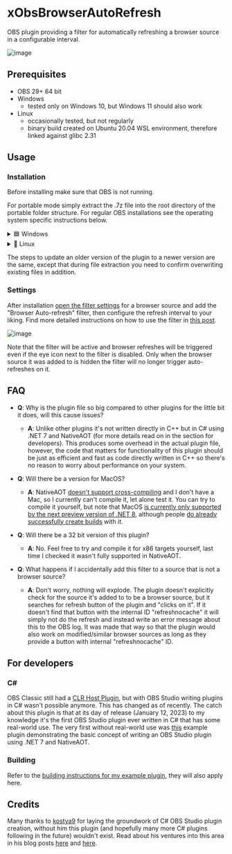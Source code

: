 # xObsBrowserAutoRefresh
OBS plugin providing a filter for automatically refreshing a browser source in a configurable interval.

![image](https://user-images.githubusercontent.com/528974/218346677-28e55647-9f63-4818-a547-7d751a755172.png)


## Prerequisites
- OBS 29+ 64 bit
- Windows
  - tested only on Windows 10, but Windows 11 should also work
- Linux
  - occasionally tested, but not regularly
  - binary build created on Ubuntu 20.04 WSL environment, therefore linked against glibc 2.31

## Usage

### Installation
Before installing make sure that OBS is not running.

For portable mode simply extract the .7z file into the root directory of the portable folder structure. For regular OBS installations see the operating system specific instructions below.

<details>
<summary>🟦 Windows</summary>

Extract the downloaded .7z file (= copy the contained obs-plugins and data folders) into the OBS Studio installation directory. The default location for this is

`C:\Program Files\obs-studio`

This needs admin permissions.

</details>

<details>
<summary>🐧 Linux</summary>

The folder structure in the downloaded .7z file is prepared so that you can extract the file (= copy the contained files) into your user home and on many systems this will just work already.

However, depending on the distribution and OBS installation method (manual, distro repo, snap, flatpak...) the location of this folder can vary, so if it doesn't work from the user home you might have to look around a bit.

Example locations for the plugin .so (and .so.dbg) file are:

- `~/.config/obs-studio/plugins/` (The structure the .7z is prepared for)
- `/usr/lib/obs-plugins/`
- `/usr/lib/x86_64-linux-gnu/obs-plugins/`
- `/usr/share/obs/obs-plugins/`
- `~/.local/share/flatpak/app/com.obsproject.Studio/x86_64/stable/active/files/lib/obs-plugins/`
- `/var/lib/flatpak/app/com.obsproject.Studio/x86_64/stable/active/files/lib/obs-plugins/`

Unfortunately the expected location of the locale, which can be found in the data folder, can vary also.

If you get missing locale errors from the plugin you can try to copy the "locale" folder found inside the data folder to:

- `/usr/share/obs/obs-plugins/<plugin name>/locale`
- `~/.local/share/flatpak/app/com.obsproject.Studio/x86_64/stable/active/files/share/obs/obs-plugins/<plugin name>/locale`
- `/var/lib/flatpak/app/com.obsproject.Studio/x86_64/stable/active/files/share/obs/obs-plugins/<plugin name>/locale`

If in doubt, please check where other "en-US.ini" files are located on your system.

</details>

The steps to update an older version of the plugin to a newer version are the same, except that during file extraction you need to confirm overwriting existing files in addition.

### Settings

After installation [open the filter settings](https://obsproject.com/kb/filters-guide) for a browser source and add the "Browser Auto-refresh" filter, then configure the refresh interval to your liking. Find more detailed instructions on how to use the filter in [this post](https://obsproject.com/forum/threads/xobsbrowserautorefresh-timed-automatic-browser-source-refreshing.164318/post-612881).

![image](https://user-images.githubusercontent.com/528974/218328552-299a2016-5b1d-40e2-8adc-31e9f398caba.png)

Note that the filter will be active and browser refreshes will be triggered even if the eye icon next to the filter is disabled. Only when the browser source it was added to is hidden the filter will no longer trigger auto-refreshes on it.


## FAQ
- **Q**: Why is the plugin file so big compared to other plugins for the little bit it does, will this cause issues?
  - **A**: Unlike other plugins it's not written directly in C++ but in C# using .NET 7 and NativeAOT (for more details read on in the section for developers). This produces some overhead in the actual plugin file, however, the code that matters for functionality of this plugin should be just as efficient and fast as code directly written in C++ so there's no reason to worry about performance on your system.

- **Q**: Will there be a version for MacOS?
  - **A**: NativeAOT [doesn't support cross-compiling](https://github.com/dotnet/runtime/blob/main/src/coreclr/nativeaot/docs/compiling.md#cross-architecture-compilation) and I don't have a Mac, so I currently can't compile it, let alone test it. You can try to compile it yourself, but note that MacOS [is currently only supported by the next preview version of .NET 8](https://learn.microsoft.com/en-us/dotnet/core/deploying/native-aot/#platformarchitecture-restrictions), although people [do already successfully create builds](https://github.com/dotnet/runtime/issues/79253) with it.

- **Q**: Will there be a 32 bit version of this plugin?
  - **A**: No. Feel free to try and compile it for x86 targets yourself, last time I checked it wasn't fully supported in NativeAOT.

- **Q**: What happens if I accidentally add this filter to a source that is not a browser source?
  - **A**: Don't worry, nothing will explode. The plugin doesn't explicitly check for the source it's added to to be a browser source, but it searches for refresh button of the plugin and "clicks on it". If it doesn't find that button with the internal ID "refreshnocache" it will simply not do the refresh and instead write an error message about this to the OBS log. It was made that way so that the plugin would also work on modified/similar browser sources as long as they provide a button with internal "refreshnocache" ID.

## For developers
### C#
OBS Classic still had a [CLR Host Plugin](https://obsproject.com/forum/resources/clr-host-plugin.21/), but with OBS Studio writing plugins in C# wasn't possible anymore. This has changed as of recently.
The catch about this plugin is that at its day of release (January 12, 2023) to my knowledge it's the first OBS Studio plugin ever written in C# that has some real-world use. The very first without real-world use was [this](https://github.com/kostya9/DotnetObsPluginWithNativeAOT) example plugin demonstrating the basic concept of writing an OBS Studio plugin using .NET 7 and NativeAOT.

### Building
Refer to the [building instructions for my example plugin](https://github.com/YorVeX/ObsCSharpExample#building), they will also apply here.

## Credits
Many thanks to [kostya9](https://github.com/kostya9) for laying the groundwork of C# OBS Studio plugin creation, without him this plugin (and hopefully many more C# plugins following in the future) wouldn't exist. Read about his ventures into this area in his blog posts [here](https://sharovarskyi.com/blog/posts/dotnet-obs-plugin-with-nativeaot/) and [here](https://sharovarskyi.com/blog/posts/clangsharp-dotnet-interop-bindings/). 
